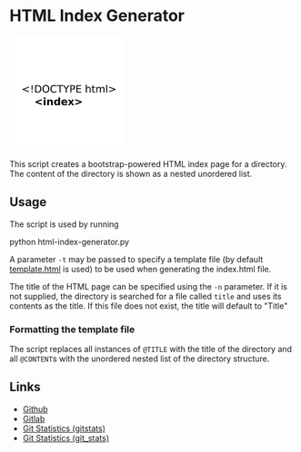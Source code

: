 # HTML Index Generator
![Logo](logo/logo-readme.png "Logo")

This script creates a bootstrap-powered HTML index page for a directory.
The content of the directory is shown as a nested unordered list.

## Usage

The script is used by running

   python html-index-generator.py <target directory> <target index.html file>

A parameter ```-t``` may be passed to specify a template file (by default
[template.html](template.html) is used) to be used when generating the
index.html file.

The title of the HTML page can be specified using the ```-n``` parameter.
If it is not supplied, the directory is searched for a file called ```title```
and uses its contents as the title. If this file does not exist, the
title will default to "Title"

### Formatting the template file

The script replaces all instances of ```@TITLE``` with the title of the
directory and all ```@CONTENT```s with the unordered nested list of the
directory structure.

## Links

* [Github](https://github.com/namboy94/html-index-generator)
* [Gitlab](https://gitlab.namibsun.net/namboy94/html-index-generator)
* [Git Statistics (gitstats)](https://gitstats.namibsun.net/gitstats/html-index-generator/index.html)
* [Git Statistics (git_stats)](https://gitstats.namibsun.net/git_stats/html-index-generator/index.html)
